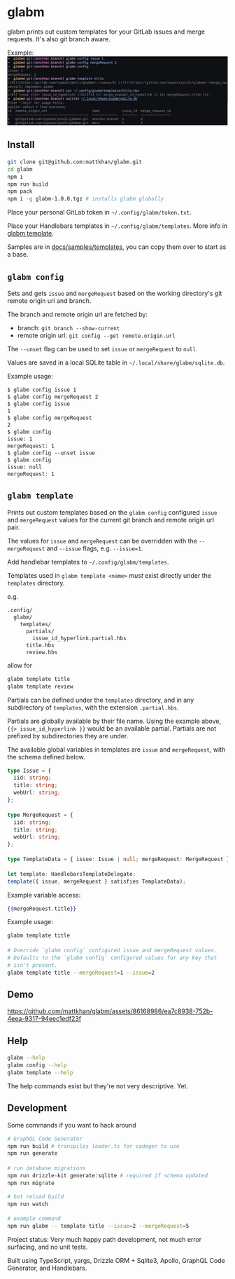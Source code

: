 # glabm

glabm prints out custom templates for your GitLab issues and merge requests. It's also git branch aware.

Example:
![Image of example command usage](docs/assets/example.png)

## Install

```bash
git clone git@github.com:mattkhan/glabm.git
cd glabm
npm i
npm run build
npm pack
npm i -g glabm-1.0.0.tgz # installs glabm globally
```

Place your personal GitLab token in `~/.config/glabm/token.txt`.

Place your Handlebars templates in `~/.config/glabm/templates`. More info in [glabm template](#glabm-template).

Samples are in [docs/samples/templates](docs/samples/templates), you can copy them over to start as a base.

## `glabm config`

Sets and gets `issue` and `mergeRequest` based on the working directory's git remote origin url and branch.

The branch and remote origin url are fetched by:

- branch: `git branch --show-current`
- remote origin url: `git config --get remote.origin.url`

The `--unset` flag can be used to set `issue` or `mergeRequest` to `null`.

Values are saved in a local SQLite table in `~/.local/share/glabm/sqlite.db`.

Example usage:

```console
$ glabm config issue 1
$ glabm config mergeRequest 2
$ glabm config issue
1
$ glabm config mergeRequest
2
$ glabm config
issue: 1
mergeRequest: 1
$ glabm config --unset issue
$ glabm config
issue: null
mergeRequest: 1
```

## `glabm template`

Prints out custom templates based on the `glabm config` configured `issue` and `mergeRequest` values for the current git branch and remote origin url pair.

The values for `issue` and `mergeRequest` can be overridden with the `--mergeRequest` and `--issue` flags, e.g. `--issue=1`.

Add handlebar templates to `~/.config/glabm/templates`.

Templates used in `glabm template <name>` _must_ exist directly under the `templates` directory.

e.g.

```
.config/
  glabm/
    templates/
      partials/
        issue_id_hyperlink.partial.hbs
      title.hbs
      review.hbs
```

allow for

```bash
glabm template title
glabm template review
```

Partials can be defined under the `templates` directory, and in any subdirectory of `templates`, with the extension `.partial.hbs`.

Partials are globally available by their file name. Using the example above, `{{> issue_id_hyperlink }}` would be an available partial. Partials are not prefixed by subdirectories they are under.

The available global variables in templates are `issue` and `mergeRequest`, with the schema defined below.

```typescript
type Issue = {
  iid: string;
  title: string;
  webUrl: string;
};

type MergeRequest = {
  iid: string;
  title: string;
  webUrl: string;
};

type TemplateData = { issue: Issue | null; mergeRequest: MergeRequest };

let template: HandlebarsTemplateDelegate;
template({ issue, mergeRequest } satisfies TemplateData);
```

Example variable access:

```hbs
{{mergeRequest.title}}
```

Example usage:

```bash
glabm template title

# Override `glabm config` configured issue and mergeRequest values.
# Defaults to the `glabm config` configured values for any key that
# isn't present.
glabm template title --mergeRequest=1 --issue=2
```

## Demo

https://github.com/mattkhan/glabm/assets/86168986/ea7c8938-752b-4eea-9317-94eec1edf23f

## Help

```bash
glabm --help
glabm config --help
glabm template --help
```

The help commands exist but they're not very descriptive. Yet.

## Development

Some commands if you want to hack around

```bash
# GraphQL Code Generator
npm run build # transpiles loader.ts for codegen to use
npm run generate

# run database migrations
npm run drizzle-kit generate:sqlite # required if schema updated
npm run migrate
```

```bash
# hot reload build
npm run watch

# example command
npm run glabm -- template title --issue=2 --mergeRequest=5
```

Project status: Very much happy path development, not much error surfacing, and no unit tests.

Built using TypeScript, yargs, Drizzle ORM + Sqlite3, Apollo, GraphQL Code Generator, and Handlebars.
